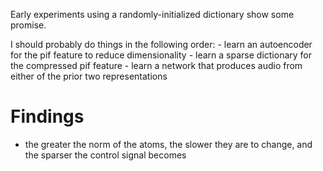 Early experiments using a randomly-initialized dictionary show some promise.

I should probably do things in the following order:
    - learn an autoencoder for the pif feature to reduce dimensionality
    - learn a sparse dictionary for the compressed pif feature
    - learn a network that produces audio from either of the prior two representations



# Findings
- the greater the norm of the atoms, the slower they are to change, and the sparser
  the control signal becomes